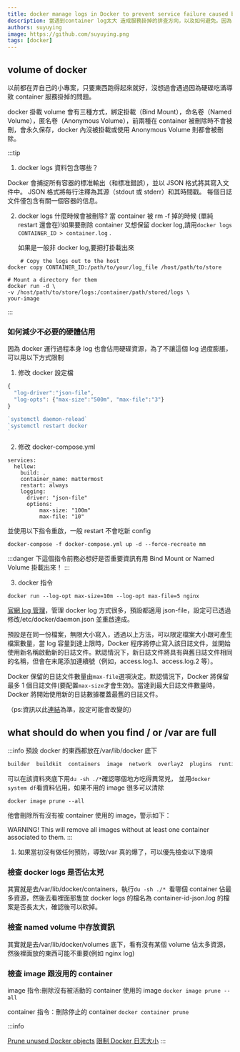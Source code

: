 ```yaml
---
title: docker manage logs in Docker to prevent service failure caused by excessively large container logs
description: 當遇到container log太大 造成服務掛掉的排查方向，以及如何避免。因為 docker 運行過程本身 log 也會佔用硬碟資源，為了不讓這個 log 過度膨脹，可以用以下方式限制
authors: suyuying
image: https://github.com/suyuying.png
tags: [docker]
---
```


## volume of docker

以前都在弄自己的小專案，只要東西跑得起來就好，沒想過會遇過因為硬碟吃滿導致 container 服務掛掉的問題。

docker 掛載 volume 會有三種方式，綁定掛載（Bind Mount），命名卷（Named Volume），匿名卷（Anonymous Volume），前兩種在 container 被刪除時不會被刪，會永久保存，docker 內沒被掛載或使用 Anonymous Volume 則都會被刪除。

:::tip

1. docker logs 資料包含哪些？

Docker 會捕捉所有容器的標准輸出（和標准錯誤），並以 JSON 格式將其寫入文件中。 JSON 格式將每行注釋為其源（stdout 或 stderr）和其時間戳。 每個日誌文件僅包含有關一個容器的信息。

2. docker logs 什麼時候會被刪除?
   當 container 被 rm -f 掉的時候 (單純 restart 還會在)!如果要刪除 container 又想保留 docker log,請用`docker logs CONTAINER_ID > container.log` .

   如果是一般非 docker log,要把打掛載出來

```
    # Copy the logs out to the host
docker copy CONTAINER_ID:/path/to/your/log_file /host/path/to/store

# Mount a directory for them
docker run -d \
-v /host/path/to/store/logs:/container/path/stored/logs \
your-image
```

:::

### 如何減少不必要的硬體佔用

因為 docker 運行過程本身 log 也會佔用硬碟資源，為了不讓這個 log 過度膨脹，可以用以下方式限制

1. 修改 docker 設定檔

```jsx title="/etc/docker/daemon.json"
{
  "log-driver":"json-file",
  "log-opts": {"max-size":"500m", "max-file":"3"}
}

`systemctl daemon-reload`
`systemctl restart docker
`
```

2. 修改 docker-compose.yml

```
services:
  hellow:
    build: .
    container_name: mattermost
    restart: always
    logging:
      driver: "json-file"
      options:
          max-size: "100m"
          max-file: "10"
```

並使用以下指令重啟，一般 restart 不會吃新 config

```
docker-compose -f docker-compose.yml up -d --force-recreate mm
```

:::danger
下這個指令前務必想好是否重要資訊有用 Bind Mount or Named Volume 掛載出來！
:::

3. docker 指令

```
docker run --log-opt max-size=10m --log-opt max-file=5 nginx
```

[官網 log 管理](https://docs.docker.com/config/containers/logging/json-file/)，管理 docker log 方式很多，預設都適用 json-file，設定可已透過修改/etc/docker/daemon.json 並重啟達成。

預設是在同一份檔案，無限大小寫入，透過以上方法，可以限定檔案大小跟可產生檔案數量，當 log 容量到達上限時，Docker 程序將停止寫入該日誌文件，並開始使用新名稱啟動新的日誌文件。默認情況下，新日誌文件將具有與舊日誌文件相同的名稱，但會在末尾添加連續號（例如，access.log.1、access.log.2 等）。

Docker 保留的日誌文件數量由`max-file`選項決定。默認情況下，Docker 將保留最多 1 個日誌文件(要配置`max-size`才會生效)。當達到最大日誌文件數量時，Docker 將開始使用新的日誌數據覆蓋最舊的日誌文件。

（ps:資訊以此[連結](https://docs.docker.com/config/containers/logging/json-file/)為準，設定可能會改變的）

## what should do when you find / or /var are full

:::info
預設 docker 的東西都放在/var/lib/docker 底下

```jsx title="/var/lib/docker"
builder  buildkit  containers  image  network  overlay2  plugins  runtimes  swarm  tmp  trust  volumes
```

可以在該資料夾底下用`du -sh ./*`確認哪個地方吃得異常兇，
並用`docker system df`看資料佔用，如果不用的 image 很多可以清除

`docker image prune --all`

他會刪除所有沒有被 container 使用的 image，警示如下：

WARNING! This will remove all images without at least one container associated to them.
:::

1.  如果當初沒有做任何預防，導致/var 真的爆了，可以優先檢查以下幾項

### 檢查 docker logs 是否佔太兇

其實就是去/var/lib/docker/containers，執行`du -sh ./* `看哪個 container 佔最多資源，然後去看裡面那隻放 docker logs 的檔名為 container-id-json.log 的檔案是否長太大，確認後可以砍掉。

### 檢查 named volume 中存放資訊

其實就是去/var/lib/docker/volumes 底下，看有沒有某個 volume 佔太多資源，然後裡面放的東西可能不重要(例如 nginx log)

### 檢查 image 跟沒用的 container

image 指令:刪除沒有被活動的 container 使用的 image
`docker image prune --all`

container 指令：刪除停止的 container
`docker container prune`

:::info

[Prune unused Docker objects](https://docs.docker.com/config/pruning/)
[限制 Docker 日志大小](https://blog.csdn.net/fishinhouse/article/details/105310948)
:::
